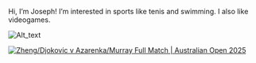 Hi, I’m Joseph! I’m interested in  sports like tenis and swimming. I also like videogames.

![Alt_text](https://github.com/user-attachments/assets/def77aed-49e8-47da-a3c4-10dcdd904588)

[![Zheng/Djokovic v Azarenka/Murray Full Match | Australian Open 2025](https://img.youtube.com/vi/vFHkLuC-Qbk/0.jpg)](https://youtu.be/vFHkLuC-Qbk?si=B7nIz0_d7rLQLOMb)
